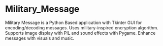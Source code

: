 # Military_Message
Military Message is a Python Based application with Tkinter GUI for encoding/decoding messages. Uses military-inspired encryption algorithm. Supports image display with PIL and sound effects with Pygame. Enhance messages with visuals and music.
